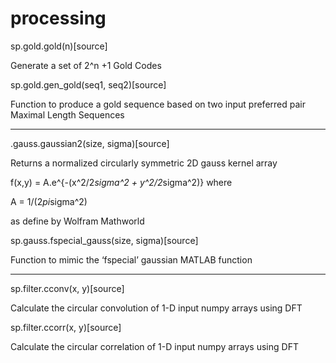 # processing


sp.gold.gold(n)[source]

Generate a set of 2^n +1 Gold Codes

sp.gold.gen_gold(seq1, seq2)[source]

Function to produce a gold sequence based on two input preferred pair Maximal Length Sequences


---------

.gauss.gaussian2(size, sigma)[source]

Returns a normalized circularly symmetric 2D gauss kernel array

f(x,y) = A.e^{-(x^2/2*sigma^2 + y^2/2*sigma^2)} where

A = 1/(2*pi*sigma^2)

as define by Wolfram Mathworld 

sp.gauss.fspecial_gauss(size, sigma)[source]

Function to mimic the ‘fspecial’ gaussian MATLAB function

-------------


sp.filter.cconv(x, y)[source]

Calculate the circular convolution of 1-D input numpy arrays using DFT

sp.filter.ccorr(x, y)[source]

Calculate the circular correlation of 1-D input numpy arrays using DFT
